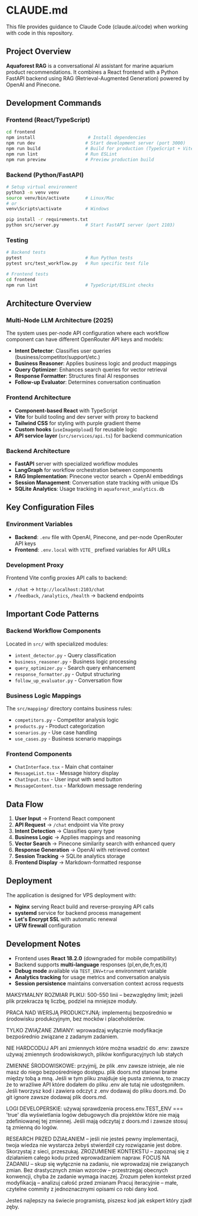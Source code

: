 # CLAUDE.md

This file provides guidance to Claude Code (claude.ai/code) when working with code in this repository.

## Project Overview

**Aquaforest RAG** is a conversational AI assistant for marine aquarium product recommendations. It combines a React frontend with a Python FastAPI backend using RAG (Retrieval-Augmented Generation) powered by OpenAI and Pinecone.

## Development Commands

### Frontend (React/TypeScript)
```bash
cd frontend
npm install                    # Install dependencies
npm run dev                   # Start development server (port 3000)
npm run build                 # Build for production (TypeScript + Vite)
npm run lint                  # Run ESLint
npm run preview               # Preview production build
```

### Backend (Python/FastAPI)
```bash
# Setup virtual environment
python3 -m venv venv
source venv/bin/activate      # Linux/Mac
# or
venv\Scripts\activate         # Windows

pip install -r requirements.txt
python src/server.py          # Start FastAPI server (port 2103)
```

### Testing
```bash
# Backend tests
pytest                        # Run Python tests
pytest src/test_workflow.py   # Run specific test file

# Frontend tests  
cd frontend
npm run lint                  # TypeScript/ESLint checks
```

## Architecture Overview

### Multi-Node LLM Architecture (2025)
The system uses per-node API configuration where each workflow component can have different OpenRouter API keys and models:
- **Intent Detector**: Classifies user queries (business/competitor/support/etc.)
- **Business Reasoner**: Applies business logic and product mappings
- **Query Optimizer**: Enhances search queries for vector retrieval
- **Response Formatter**: Structures final AI responses
- **Follow-up Evaluator**: Determines conversation continuation

### Frontend Architecture
- **Component-based React** with TypeScript
- **Vite** for build tooling and dev server with proxy to backend
- **Tailwind CSS** for styling with purple gradient theme
- **Custom hooks** (`useImageUpload`) for reusable logic
- **API service layer** (`src/services/api.ts`) for backend communication

### Backend Architecture
- **FastAPI** server with specialized workflow modules
- **LangGraph** for workflow orchestration between components
- **RAG Implementation**: Pinecone vector search + OpenAI embeddings
- **Session Management**: Conversation state tracking with unique IDs
- **SQLite Analytics**: Usage tracking in `aquaforest_analytics.db`

## Key Configuration Files

### Environment Variables
- **Backend**: `.env` file with OpenAI, Pinecone, and per-node OpenRouter API keys
- **Frontend**: `.env.local` with `VITE_` prefixed variables for API URLs

### Development Proxy
Frontend Vite config proxies API calls to backend:
- `/chat` → `http://localhost:2103/chat`
- `/feedback`, `/analytics`, `/health` → backend endpoints

## Important Code Patterns

### Backend Workflow Components
Located in `src/` with specialized modules:
- `intent_detector.py` - Query classification
- `business_reasoner.py` - Business logic processing  
- `query_optimizer.py` - Search query enhancement
- `response_formatter.py` - Output structuring
- `follow_up_evaluator.py` - Conversation flow

### Business Logic Mappings
The `src/mapping/` directory contains business rules:
- `competitors.py` - Competitor analysis logic
- `products.py` - Product categorization
- `scenarios.py` - Use case handling
- `use_cases.py` - Business scenario mappings

### Frontend Components
- `ChatInterface.tsx` - Main chat container
- `MessageList.tsx` - Message history display
- `ChatInput.tsx` - User input with send button
- `MessageContent.tsx` - Markdown message rendering

## Data Flow

1. **User Input** → Frontend React component
2. **API Request** → `/chat` endpoint via Vite proxy
3. **Intent Detection** → Classifies query type
4. **Business Logic** → Applies mappings and reasoning
5. **Vector Search** → Pinecone similarity search with enhanced query
6. **Response Generation** → OpenAI with retrieved context
7. **Session Tracking** → SQLite analytics storage
8. **Frontend Display** → Markdown-formatted response

## Deployment

The application is designed for VPS deployment with:
- **Nginx** serving React build and reverse-proxying API calls
- **systemd** service for backend process management
- **Let's Encrypt SSL** with automatic renewal
- **UFW firewall** configuration

## Development Notes

- Frontend uses **React 18.2.0** (downgraded for mobile compatibility)
- Backend supports **multi-language** responses (pl,en,de,fr,es,it)
- **Debug mode** available via `TEST_ENV=true` environment variable
- **Analytics tracking** for usage metrics and conversation analysis
- **Session persistence** maintains conversation context across requests



MAKSYMALNY ROZMIAR PLIKU: 500-550 linii – bezwzględny limit; jeżeli plik przekracza tę liczbę, podziel na mniejsze moduły.

PRACA NAD WERSJĄ PRODUKCYJNĄ: implementuj bezpośrednio w środowisku produkcyjnym, bez mocków i placeholderów.

TYLKO ZWIĄZANE ZMIANY: wprowadzaj wyłącznie modyfikacje bezpośrednio związane z zadanym zadaniem.

NIE HARDCODUJ API ani zmiennych które można wsadzić do .env: zawsze używaj zmiennych środowiskowych, plików konfiguracyjnych lub stałych

ZMIENNE ŚRODOWISKOWE: przyjmij, że plik .env zawsze istnieje, ale nie masz do niego bezpośredniego dostępu. plik doors.md stanowi brame między tobą a mną. Jeśli w tym pliku znajduje się pusta zmienna, to znaczy że to wrażliwe API które dodałem do pliku .env ale tutaj nie udostępniłem. Jeśli tworzysz kod i zawiera odczyt z .env dodawaj do pliku doors.md. Do git ignore zawsze dodawaj plik doors.md.

LOGI DEVELOPERSKIE: używaj sprawdzenia process.env.TEST_ENV === 'true' dla wyświetlania logów debugowych dla projektów które nie mają zdefiniowanej tej zmiennej. Jeśli mają odczytaj z doors.md i zawsze stosuj tą zmienną do logów.

RESEARCH PRZED DZIAŁANIEM – jeśli nie jesteś pewny implementacji, twoja wiedza nie wystarcza żebyś stwierdził czy rozwiązanie jest dobre. Skorzystaj z sieci, przeszukaj.
ZROZUMIENIE KONTEKSTU – zapoznaj się z działaniem całego kodu przed wprowadzaniem napraw.
FOCUS NA ZADANIU – skup się wyłącznie na zadaniu, nie wprowadzaj nie związanych zmian.
Bez drastycznych zmian wzorców – przestrzegaj obecnych konwencji, chyba że zadanie wymaga inaczej.
Zrozum pełen kontekst przed modyfikacją – analizuj całość przed zmianam
Pracuj iteracyjnie – małe, czytelne commity z jednoznacznymi opisami co robi dany kod.

Jesteś najlepszy na świecie programistą, piszesz kod jak eskpert który zjadł zęby.
